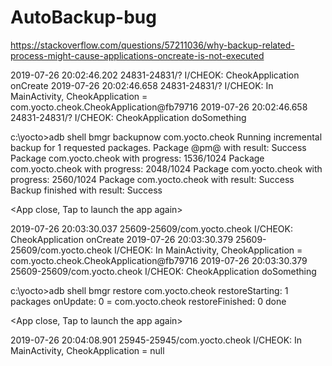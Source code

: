 # AutoBackup-bug
https://stackoverflow.com/questions/57211036/why-backup-related-process-might-cause-applications-oncreate-is-not-executed


<Run the app from Android studio>

2019-07-26 20:02:46.202 24831-24831/? I/CHEOK: CheokApplication onCreate
2019-07-26 20:02:46.658 24831-24831/? I/CHEOK: In MainActivity, CheokApplication = com.yocto.cheok.CheokApplication@fb79716
2019-07-26 20:02:46.658 24831-24831/? I/CHEOK: CheokApplication doSomething


c:\yocto>adb shell bmgr backupnow com.yocto.cheok
Running incremental backup for 1 requested packages.
Package @pm@ with result: Success
Package com.yocto.cheok with progress: 1536/1024
Package com.yocto.cheok with progress: 2048/1024
Package com.yocto.cheok with progress: 2560/1024
Package com.yocto.cheok with result: Success
Backup finished with result: Success

<App close, Tap to launch the app again>

2019-07-26 20:03:30.037 25609-25609/com.yocto.cheok I/CHEOK: CheokApplication onCreate
2019-07-26 20:03:30.379 25609-25609/com.yocto.cheok I/CHEOK: In MainActivity, CheokApplication = com.yocto.cheok.CheokApplication@fb79716
2019-07-26 20:03:30.379 25609-25609/com.yocto.cheok I/CHEOK: CheokApplication doSomething

c:\yocto>adb shell bmgr restore com.yocto.cheok
restoreStarting: 1 packages
onUpdate: 0 = com.yocto.cheok
restoreFinished: 0
done

<App close, Tap to launch the app again>

2019-07-26 20:04:08.901 25945-25945/com.yocto.cheok I/CHEOK: In MainActivity, CheokApplication = null

<Crash due to NPE>
